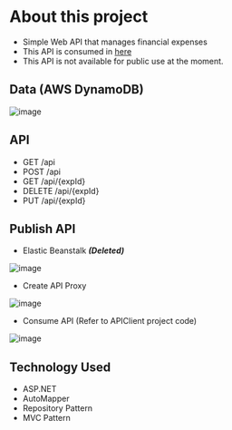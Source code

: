 # About this project
* Simple Web API that manages financial expenses
* This API is consumed in [here](https://github.com/MinJiKim123/mk-aspnet-APIClient.git)
* This API is not available for public use at the moment. 

## Data (AWS DynamoDB)
![image](https://user-images.githubusercontent.com/61156520/102808708-c1286880-438e-11eb-8f60-cd2f5658375b.png)

## API
* GET /api
* POST /api
* GET /api/{expId}
* DELETE /api/{expId}
* PUT /api/{expId}

## Publish API
* Elastic Beanstalk **_(Deleted)_**

![image](https://user-images.githubusercontent.com/61156520/102808749-d00f1b00-438e-11eb-969a-7f1bf086c9d1.png)

* Create API Proxy

![image](https://user-images.githubusercontent.com/61156520/102808803-e917cc00-438e-11eb-9780-9a8753d016e8.png)

* Consume API (Refer to APIClient project code)

![image](https://user-images.githubusercontent.com/61156520/102808867-08aef480-438f-11eb-8590-9c56852450a2.png)

## Technology Used
* ASP.NET
* AutoMapper
* Repository Pattern
* MVC Pattern

